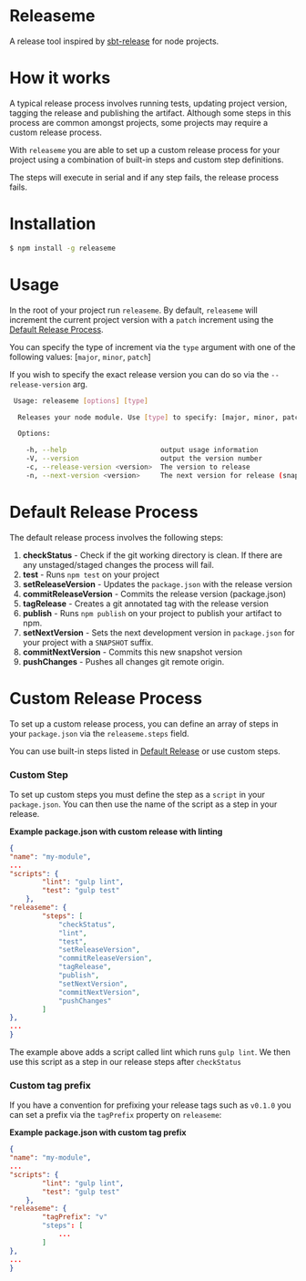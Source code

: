 # Releaseme

A release tool inspired by [sbt-release](https://github.com/sbt/sbt-release) for node projects.

# How it works

A typical release process involves running tests, updating project version, tagging the release and publishing the artifact.
Although some steps in this process are common amongst projects, some projects may require a custom release process.

With `releaseme` you are able to set up a custom release process for your project using a combination of built-in steps and
custom step definitions.

The steps will execute in serial and if any step fails, the release process fails.

# Installation

```bash
$ npm install -g releaseme
```

# Usage

In the root of your project run `releaseme`.
By default, `releaseme` will increment the current project version with a `patch` increment using the [Default Release Process](#default-release-process).

You can specify the type of increment via the `type` argument with one of the following values: [`major`, `minor`, `patch`]

If you wish to specify the exact release version you can do so via the `--release-version` arg.

```bash
 Usage: releaseme [options] [type]

  Releases your node module. Use [type] to specify: [major, minor, patch]

  Options:

    -h, --help                       output usage information
    -V, --version                    output the version number
    -c, --release-version <version>  The version to release
    -n, --next-version <version>     The next version for release (snapshot)
```

# Default Release Process

The default release process involves the following steps:

1. **checkStatus** - Check if the git working directory is clean. If there are any unstaged/staged changes the process will fail.
2. **test** - Runs `npm test` on your project
3. **setReleaseVersion** - Updates the `package.json` with the release version
4. **commitReleaseVersion** - Commits the release version (package.json)
5. **tagRelease** - Creates a git annotated tag with the release version
6. **publish** - Runs `npm publish` on your project to publish your artifact to npm.
7. **setNextVersion** - Sets the next development version in `package.json` for your project with a `SNAPSHOT` suffix.
8. **commitNextVersion** - Commits this new snapshot version
9. **pushChanges** - Pushes all changes git remote origin.

# Custom Release Process

To set up a custom release process, you can define an array of steps in your `package.json` via the
`releaseme.steps` field.

You can use built-in steps listed in [Default Release](#default-release-process) or use custom steps.

### Custom Step

To set up custom steps you must define the step as a `script` in your `package.json`.
You can then use the name of the script as a step in your release.

**Example package.json with custom release with linting**

```json
{
"name": "my-module",
...
"scripts": {
        "lint": "gulp lint",
        "test": "gulp test"
    },
"releaseme": {
        "steps": [
            "checkStatus",
            "lint",
            "test",
            "setReleaseVersion",
            "commitReleaseVersion",
            "tagRelease",
            "publish",
            "setNextVersion",
            "commitNextVersion",
            "pushChanges"
        ]
},
...
}
```

The example above adds a script called lint which runs `gulp lint`. We then use this script as a step in our release steps after `checkStatus`

### Custom tag prefix

If you have a convention for prefixing your release tags such as `v0.1.0` you can set a prefix via the `tagPrefix` property on `releaseme`:

**Example package.json with custom tag prefix**

```json
{
"name": "my-module",
...
"scripts": {
        "lint": "gulp lint",
        "test": "gulp test"
    },
"releaseme": {
        "tagPrefix": "v"
        "steps": [
            ...
        ]
},
...
}
```
